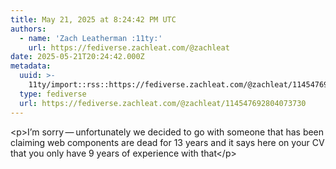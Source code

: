 ```yaml
---
title: May 21, 2025 at 8:24:42 PM UTC
authors:
  - name: 'Zach Leatherman :11ty:'
    url: https://fediverse.zachleat.com/@zachleat
date: 2025-05-21T20:24:42.000Z
metadata:
  uuid: >-
    11ty/import::rss::https://fediverse.zachleat.com/@zachleat/114547692804073730
  type: fediverse
  url: https://fediverse.zachleat.com/@zachleat/114547692804073730
---
```

\<p>I’m sorry — unfortunately we decided to go with someone that has been claiming web components are dead for 13 years and it says here on your CV that you only have 9 years of experience with that\</p>